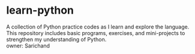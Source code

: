 # learn-python
A collection of Python practice codes as I learn and explore the language. This repository includes basic programs, exercises, and mini-projects to strengthen my understanding of Python.
<br>
owner: Sarichand
